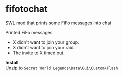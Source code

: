 # fifotochat  
SWL mod that prints some FiFo messages into chat  

Printed FiFo messages  
* X didn't want to join your group.  
* X didn't want to join your raid.  
* The invite to X timed out.  

**Install**  
Unzip to `Secret World Legends\Data\Gui\Custom\Flash`  

